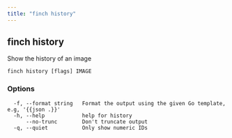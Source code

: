 ```yaml
---
title: "finch history"
---
```

## finch history

Show the history of an image

```
finch history [flags] IMAGE
```

### Options
```
  -f, --format string   Format the output using the given Go template, e.g, '{{json .}}'
  -h, --help            help for history
      --no-trunc        Don't truncate output
  -q, --quiet           Only show numeric IDs
```
